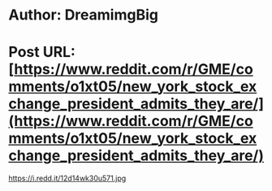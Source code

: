 # Author: DreamimgBig
# Post URL: [https://www.reddit.com/r/GME/comments/o1xt05/new_york_stock_exchange_president_admits_they_are/](https://www.reddit.com/r/GME/comments/o1xt05/new_york_stock_exchange_president_admits_they_are/)


https://i.redd.it/12d14wk30u571.jpg